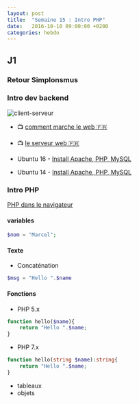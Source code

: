 ```yaml
---
layout: post
title:  "Semaine 15 : Intro PHP"
date:   2016-10-10 09:00:00 +0200
categories: hebdo 
---
```


## J1

### Retour Simplonsmus

### Intro dev backend

![client-serveur](http://oseox.fr/inc/img/php/langage-php.jpg)

- :tv: [comment marche le web :fr:](https://www.youtube.com/watch?v=puPtqmzcyQ0)
- :tv: [le serveur web :fr:](https://www.youtube.com/watch?v=3Tpy8JPgyEU)

- Ubuntu 16 - [ Install Apache, PHP, MySQL](https://www.digitalocean.com/community/tutorials/how-to-install-linux-apache-mysql-php-lamp-stack-on-ubuntu-16-04)
- Ubuntu 14 - [ Install Apache, PHP, MySQL](https://www.digitalocean.com/community/tutorials/how-to-install-linux-apache-mysql-php-lamp-stack-on-ubuntu-14-04)

### Intro PHP

[PHP dans le navigateur](https://repl.it/languages/php)


#### variables 

```php
$nom = "Marcel";
```

#### Texte

- Concaténation

```php
$msg = "Hello ".$name
```

#### Fonctions

- PHP 5.x

```php
function hello($name){
    return "Hello ".$name;
}
```

- PHP 7.x

```php
function hello(string $name):string{
    return "Hello ".$name;
}
```

- tableaux
- objets




